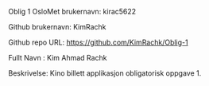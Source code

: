 Oblig 1
OsloMet brukernavn: kirac5622

Github brukernavn: KimRachk

Github repo URL: https://github.com/KimRachk/Oblig-1

Fullt Navn : Kim Ahmad Rachk

Beskrivelse:
Kino billett applikasjon obligatorisk oppgave 1.

